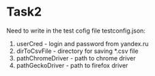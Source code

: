 # Task2

   Need to write in the test cofig file testconfig.json:
  1. userCred - login and password from yandex.ru
  2. dirToCsvFile - directory for saving *.csv file
  3. pathChromeDriver - path to chrome driver
  4. pathGeckoDriver - path to firefox driver